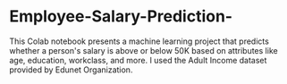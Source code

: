 # Employee-Salary-Prediction-
 This Colab notebook presents a machine learning project that predicts whether a person's salary is above or below 50K based on attributes like age, education, workclass, and more. I used the Adult Income dataset provided by Edunet Organization.
